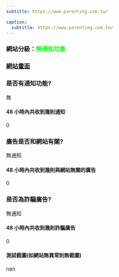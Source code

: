 ```yaml
---
subtitle: https://www.parenting.com.tw/

caption:
  subtitle: https://www.parenting.com.tw/
---
```


<h3>網站分級：<font color="#00FF00">無通知功能</font></h3>

### [網站畫面](https://www.parenting.com.tw/)
### 是否有通知功能?
無

#### 48 小時內共收到幾則通知
0

### 廣告是否和網站有關?
無通知

#### 48 小時內共收到幾則與網站無關的廣告
0

### 是否為詐騙廣告?
無通知

#### 48 小時內共收到幾則詐騙廣告
0

#### 測試截圖(如網站無異常則無截圖)
nan


